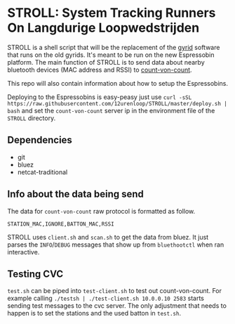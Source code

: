 # STROLL: System Tracking Runners On Langdurige Loopwedstrijden

STROLL is a shell script that will be the replacement of the
[gyrid](https://github.com/12urenloop/gyrid) software that runs on the old gyrids.
It's meant to be run on the new Espressobin platform. The main function of STROLL is
to send data about nearby bluetooth devices (MAC address and RSSI) to
[count-von-count](https://github.com/12urenloop/cvc).


This repo will also contain information about how to setup the Espressobins.

Deploying to the Espressobins is easy-peasy just use `curl -sSL https://raw.githubusercontent.com/12urenloop/STROLL/master/deploy.sh | bash` and set the `count-von-count` server ip in the environment file of the `STROLL` directory.

## Dependencies

* git
* bluez
* netcat-traditional

## Info about the data being send

The data for `count-von-count` raw protocol is formatted as follow.

```
STATION_MAC,IGNORE,BATTON_MAC,RSSI
```

STROLL uses `client.sh` and `scan.sh` to get the data from bluez.
It just parses the `INFO`/`DEBUG` messages that show up from `bluethootctl` when ran interactive.

## Testing CVC

`test.sh` can be piped into `test-client.sh` to test out count-von-count.
For example calling `./testsh | ./test-client.sh 10.0.0.10 2583` starts sending test messages to the cvc server.
The only adjustment that needs to happen is to set the stations and the used batton in `test.sh`.
